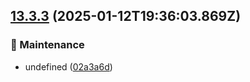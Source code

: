 ## [13.3.3](https://github.com/AxisCommunications/media-stream-library-js/compare/02a3a6da7f99c6b15b8901d2b360b5f50c266cb2..02a3a6da7f99c6b15b8901d2b360b5f50c266cb2) (2025-01-12T19:36:03.869Z)

### 🚧 Maintenance

  - undefined ([02a3a6d](https://github.com/AxisCommunications/media-stream-library-js/commit/))
